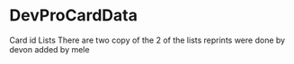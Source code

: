 DevProCardData
==============

Card id Lists
There are two copy of the 2 of the lists reprints were done by devon added by mele 
